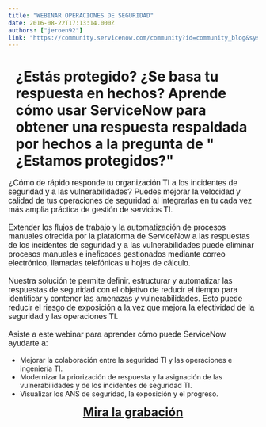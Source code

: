 ```yaml
---
title: "WEBINAR OPERACIONES DE SEGURIDAD"
date: 2016-08-22T17:13:14.000Z
authors: ["jeroen92"]
link: "https://community.servicenow.com/community?id=community_blog&sys_id=307dae29dbd0dbc01dcaf3231f9619f0"
---
```

<h1 class="column small-12" style="padding: 0 0.9375rem;"> ¿Estás protegido?  ¿Se basa tu respuesta en hechos? Aprende cómo usar ServiceNow para obtener una respuesta respaldada por hechos a la pregunta de " ¿Estamos protegidos?"</h1><p class="column small-12" style="padding: 0 0.9375rem;"></p><p style="margin-bottom: 1rem; font-size: 1rem; font-family: 'Gotham SSm A', 'Gotham SSm B', 'Gotham HTF', Arial, sans-serif;"> ¿Cómo de rápido responde tu organización TI a los incidentes de seguridad y a las vulnerabilidades? Puedes mejorar la velocidad y calidad de tus operaciones de seguridad al integrarlas en tu cada vez más amplia práctica de gestión de servicios TI.<br/><br/>Extender los flujos de trabajo y la automatización de procesos manuales ofrecida por la plataforma de ServiceNow a las respuestas de los incidentes de seguridad y a las vulnerabilidades puede eliminar procesos manuales e ineficaces gestionados mediante correo electrónico, llamadas telefónicas u hojas de cálculo.<br/><br/>Nuestra solución te permite definir, estructurar y automatizar las respuestas de seguridad con el objetivo de reducir el tiempo para identificar y contener las amenazas y vulnerabilidades. Esto puede reducir el riesgo de exposición a la vez que mejora la efectividad de la seguridad y las operaciones TI. <br/><br/>Asiste a este webinar para aprender cómo puede ServiceNow ayudarte a:</p><ul><li>Mejorar la colaboración entre la seguridad TI y las operaciones e ingenierí­a TI.</li><li>Modernizar la priorización de respuesta y la asignación de las vulnerabilidades y de los incidentes de seguridad TI.</li><li>Visualizar los ANS de seguridad, la exposición y el progreso.</li></ul><p></p><p class="p1" style="text-align: center;"><strong><span class="s1" style="font-size: 18pt;"><a title="fo.service-now.com/LP-WBR-AccelerateNow-SecOps-ES-12AUG16-EMEA" href="http://info.service-now.com/LP-WBR-AccelerateNow-SecOps-ES-12AUG16-EMEA">Mira la grabación</a></span></strong></p>